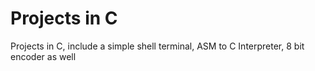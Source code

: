 # Projects in C
Projects in C, include a simple shell terminal, ASM to C Interpreter, 8 bit encoder as well 
